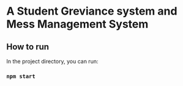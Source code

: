 # A Student Greviance system and Mess Management System

## How to run

In the project directory, you can run:

### `npm start`
